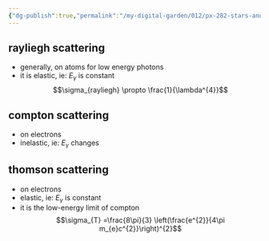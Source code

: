```yaml
---
{"dg-publish":true,"permalink":"/my-digital-garden/012/px-282-stars-and-the-solar-system/c-stellar-atmosphere/c2-14-stellar-atmospheres/px-282-c10e-line-broadening-due-to-scattering/","created":"2024-11-25T10:50:32.000+00:00","updated":"2024-11-26T09:38:47.174+00:00"}
---
```


## rayliegh scattering
- generally, on atoms for low energy photons 
- it is elastic, ie: $E_{\gamma}$ is constant
$$\sigma_{rayliegh} \propto \frac{1}{\lambda^{4}}$$
## compton scattering
- on electrons
- inelastic, ie: $E_\gamma$ changes
## thomson scattering
- on electrons
- elastic, ie: $E_\gamma$ is constant
- it is the low-energy limit of compton
$$\sigma_{T} =\frac{8\pi}{3} \left(\frac{e^{2}}{4\pi m_{e}c^{2}}\right)^{2}$$
